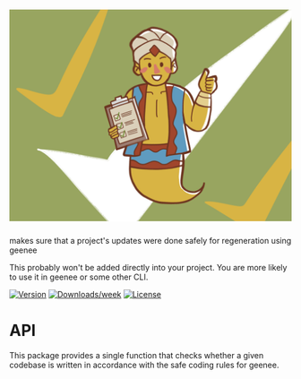 
[//]: # ( ns__file unit: standard, comp: README.md )

[//]: # ( ns__custom_start beginning )

[//]: # ( ns__custom_end beginning )

[//]: # ( ns__start_section intro )

[//]: # ( ns__custom_start description )

![geenee-check](src/custom/images/geenee-check.jpg)
======
makes sure that a project&#x27;s updates were done safely for regeneration using geenee

[//]: # ( ns__custom_end description )

[//]: # ( ns__custom_start afterDescription )

[//]: # ( ns__custom_end afterDescription )

[//]: # ( ns__custom_start badges )

This probably won't be added directly into your project.  You are more likely to use it in geenee or some other CLI.

[//]: # ( ns__start_section usageSection )

[![Version](https://img.shields.io/npm/v/geenee-check.svg)](https://npmjs.org/package/geenee-check)
[![Downloads/week](https://img.shields.io/npm/dw/geenee-check.svg)](https://npmjs.org/package/geenee-check)
[![License](https://img.shields.io/npm/l/geenee-check.svg)](https://github.com/YizYah/geenee-check/blob/master/package.json)

[//]: # ( ns__custom_end badges )

[//]: # ( ns__end_section intro )


[//]: # ( ns__start_replacement api )

# API
This package provides a single function that checks whether a given codebase is written in accordance with the safe coding rules for geenee.


[//]: # ( ns__end_replacement api )

